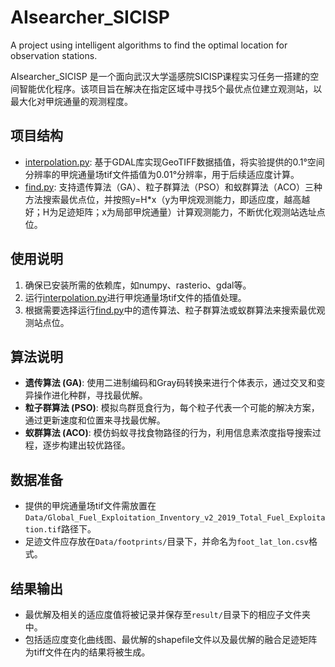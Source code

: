 # AIsearcher_SICISP
A project using intelligent algorithms to find the optimal location for observation stations.


AIsearcher_SICISP 是一个面向武汉大学遥感院SICISP课程实习任务一搭建的空间智能优化程序。该项目旨在解决在指定区域中寻找5个最优点位建立观测站，以最大化对甲烷通量的观测程度。

## 项目结构
- [interpolation.py](https://github.com/AaronChou313/AIsearcher_SICISP/interpolation.py): 基于GDAL库实现GeoTIFF数据插值，将实验提供的0.1°空间分辨率的甲烷通量场tif文件插值为0.01°分辨率，用于后续适应度计算。
- [find.py](https://github.com/AaronChou313/AIsearcher_SICISP/find.py): 支持遗传算法（GA）、粒子群算法（PSO）和蚁群算法（ACO）三种方法搜索最优点位，并按照y=H*x（y为甲烷观测能力，即适应度，越高越好；H为足迹矩阵；x为局部甲烷通量）计算观测能力，不断优化观测站选址点位。

## 使用说明
1. 确保已安装所需的依赖库，如numpy、rasterio、gdal等。
2. 运行[interpolation.py](https://github.com/AaronChou313/AIsearcher_SICISP/interpolation.py)进行甲烷通量场tif文件的插值处理。
3. 根据需要选择运行[find.py](https://github.com/AaronChou313/AIsearcher_SICISP/find.py)中的遗传算法、粒子群算法或蚁群算法来搜索最优观测站点位。

## 算法说明
- **遗传算法 (GA)**: 使用二进制编码和Gray码转换来进行个体表示，通过交叉和变异操作进化种群，寻找最优解。
- **粒子群算法 (PSO)**: 模拟鸟群觅食行为，每个粒子代表一个可能的解决方案，通过更新速度和位置来寻找最优解。
- **蚁群算法 (ACO)**: 模仿蚂蚁寻找食物路径的行为，利用信息素浓度指导搜索过程，逐步构建出较优路径。

## 数据准备
- 提供的甲烷通量场tif文件需放置在`Data/Global_Fuel_Exploitation_Inventory_v2_2019_Total_Fuel_Exploitation.tif`路径下。
- 足迹文件应存放在`Data/footprints/`目录下，并命名为`foot_lat_lon.csv`格式。

## 结果输出
- 最优解及相关的适应度值将被记录并保存至`result/`目录下的相应子文件夹中。
- 包括适应度变化曲线图、最优解的shapefile文件以及最优解的融合足迹矩阵为tiff文件在内的结果将被生成。